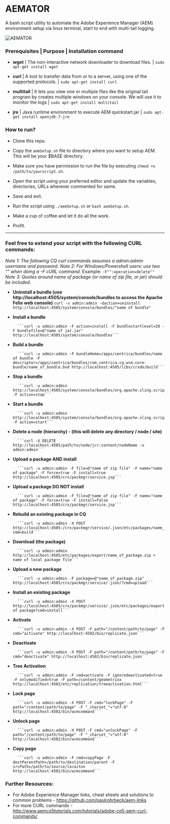 # AEMATOR
A bash script utility to automate the Adobe Experience Manager (AEM) environment setup via linux terminal, start to end with multi-tail logging.

![AEMATOR](https://raw.githubusercontent.com/jatinkrmalik/aemator/master/aematorHeader.png)

### Prerequisites | Purpose | Installation command

* **wget** | The non-interactive network downloader to download files. | ```sudo apt-get install wget```

* **curl** | A tool to transfer data from or to a server, using one of the supported protocols. | ```sudo apt-get install curl```

* **multitail** | It lets you view one or multiple  files  like the  original  tail  program by creates multiple windows on your console. We will use it to monitor the logs | ```sudo apt-get install multitail```

* **jre** | Java runtime environment to execute AEM quickstart.jar | ```sudo apt-get install openjdk-7-jre```

### How to run?

* Clone this repo.

* Copy the ```aemSetup.sh``` file to directory where you want to setup AEM. This will be your $BASE directory.

* Make sure you have permission to run the file by executing ```chmod +x /path/to/yourscript.sh```.

* Open the script using your preferred editor and update the variables, directories, URLs wherever commented for same.

* Save and exit.

* Run the script using ```./aemSetup.sh``` or ```bash aemSetup.sh```.

* Make a cup of coffee and let it do all the work.

* Profit.

---

### Feel free to extend your script with the following CURL commands:
*Note 1: The following CQ curl commands assumes a admin:admin username and password.*
*Note 2: For Windows/Powershell users: use two "" when doing a -F cURL command.*
        Example: ```-F"":operation=delete""```
*Note 3: Quotes around name of package (or name of zip file, or jar) should be included.*

* **Uninstall a bundle (use http://localhost:4505/system/console/bundles to access the Apache Felix web console)**
        ```curl -u admin:admin -daction=uninstall http://localhost:4505/system/console/bundles/"name of bundle"```

* **Install a bundle**

        ```curl -u admin:admin -F action=install -F bundlestartlevel=20 -F bundlefile=@"name of jar.jar" http://localhost:4505/system/console/bundles```

* **Build a bundle**

        ```curl -u admin:admin -F bundleHome=/apps/centrica/bundles/name of bundle -F descriptor=/apps/centrica/bundles/com.centrica.cq.wcm.core-bundle/name_of_bundle.bnd http://localhost:4505/libs/crxde/build```

* **Stop a bundle**

        ```curl -u admin:admin http://localhost:4505/system/console/bundles/org.apache.sling.scripting.jsp -F action=stop```

* **Start a bundle**

        ```curl -u admin:admin http://localhost:4505/system/console/bundles/org.apache.sling.scripting.jsp -F action=start```

* **Delete a node (hierarchy) - (this will delete any directory / node / site)**

        ```curl -X DELETE http://localhost:4505/path/to/node/jcr:content/nodeName -u admin:admin```

* **Upload a package AND install**

        ```curl -u admin:admin -F file=@"name of zip file" -F name="name of package" -F force=true -F install=true http://localhost:4505/crx/packmgr/service.jsp```

* **Upload a package DO NOT install**

        ```curl -u admin:admin -F file=@"name of zip file" -F name="name of package" -F force=true -F install=false http://localhost:4505/crx/packmgr/service.jsp```

* **Rebuild an existing package in CQ**

        ```curl -u admin:admin -X POST http://localhost:4505:/crx/packmgr/service/.json/etc/packages/name_of_package.zip?cmd=build```

* **Download (the package)**

        ```curl -u admin:admin http://localhost:4505/etc/packages/export/name_of_package.zip > name of local package file```

* **Upload a new package**

        ```curl -u admin:admin -F package=@"name_of_package.zip" http://localhost:4505/crx/packmgr/service/.json/?cmd=upload```

* **Install an existing package**

        ```curl -u admin:admin -X POST http://localhost:4505/crx/packmgr/service/.json/etc/packages/export/name of package?cmd=install```

* **Activate**

        ```curl -u admin:admin -X POST -F path="/content/path/to/page" -F cmd="activate" http://localhost:4502/bin/replicate.json```

* **Deactivate**

        ```curl -u admin:admin -X POST -F path="/content/path/to/page" -F cmd="deactivate" http://localhost:4502/bin/replicate.json```

* **Tree Activation**

        ```curl -u admin:admin -F cmd=activate -F ignoredeactivated=true -F onlymodified=true -F path=/content/geometrixx http://localhost:4502/etc/replication/treeactivation.html```

* **Lock page**

        ```curl -u admin:admin -X POST -F cmd="lockPage" -F path="/content/path/to/page" -F "_charset_"="utf-8" http://localhost:4502/bin/wcmcommand```

* **Unlock page**

        ```curl -u admin:admin -X POST -F cmd="unlockPage" -F path="/content/path/to/page" -F "_charset_"="utf-8" http://localhost:4502/bin/wcmcommand```

* **Copy page**

        ```curl -u admin:admin -F cmd=copyPage -F destParentPath=/path/to/destination/parent -F srcPath=/path/to/source/locaiton http://localhost:4502/bin/wcmcommand```
        
### Further Resources:
* For Adobe Experience Manager links, cheat sheets and solutions to common problems - https://github.com/paulrohrbeck/aem-links
* For more CURL commands - http://www.aemcq5tutorials.com/tutorials/adobe-cq5-aem-curl-commands/
